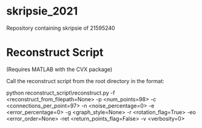 # skripsie_2021
Repository containing skripsie of 21595240

# Reconstruct Script
(Requires MATLAB with the CVX package)

Call the reconstruct script from the root directory in the format:

python reconstruct_script\reconstruct.py -f <reconstruct_from_filepath=None> -p <num_points=98> -c <connections_per_point=97> -n <noise_percentage=0> -e <error_percentage=0> -g <graph_style=None> -r <rotation_flag=True> -eo <error_order=None> -ret <return_points_flag=False> -v <verbosity=0>

